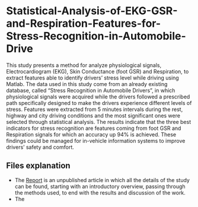 # Statistical-Analysis-of-EKG-GSR-and-Respiration-Features-for-Stress-Recognition-in-Automobile-Drive

This study presents a method for analyze physiological signals, Electrocardiogram (EKG), Skin Conductance (foot GSR) and Respiration, to extract features able to identify drivers’ stress level while driving using Matlab. The data used in this study come from an already existing database, called “Stress Recognition in Automobile Drivers”, in which physiological signals were acquired while the drivers followed a prescribed path specifically designed to make the drivers experience different levels of stress. Features were extracted from 5 minutes intervals during the rest, highway and city driving conditions and the most significant ones were selected through statistical analysis. The results indicate that the three best indicators for stress recognition are features coming from foot GSR and Respiration signals for which an accuracy up 94% is achieved. These findings could be managed for in-vehicle information systems to improve drivers’ safety and comfort.

## Files explanation
- The [Report](https://github.com/Eri0898/Statistical-Analysis-of-EKG-GSR-and-Respiration-Features-for-Stress-Recognition-in-Automobile-Drive/blob/main/Report.pdf) is an unpublished article in which all the details of the study can be found, starting with an introductory overview, passing through the methods used, to end with the results and discussion of the work.
- The 
